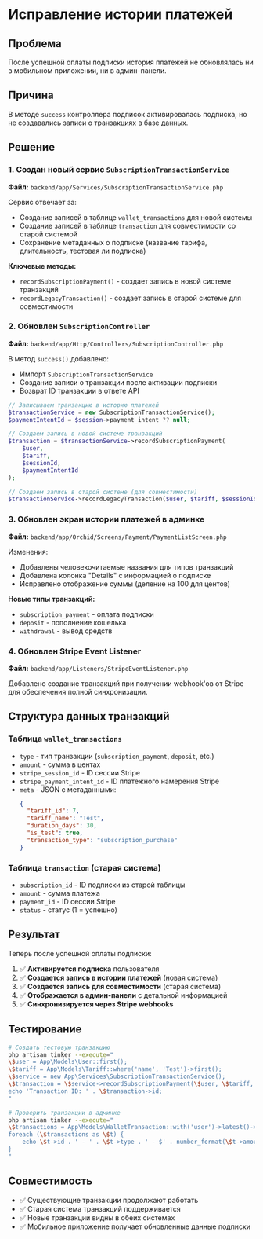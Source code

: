 # Исправление истории платежей

## Проблема
После успешной оплаты подписки история платежей не обновлялась ни в мобильном приложении, ни в админ-панели.

## Причина
В методе `success` контроллера подписок активировалась подписка, но не создавались записи о транзакциях в базе данных.

## Решение

### 1. Создан новый сервис `SubscriptionTransactionService`

**Файл:** `backend/app/Services/SubscriptionTransactionService.php`

Сервис отвечает за:
- Создание записей в таблице `wallet_transactions` для новой системы
- Создание записей в таблице `transaction` для совместимости со старой системой
- Сохранение метаданных о подписке (название тарифа, длительность, тестовая ли подписка)

**Ключевые методы:**
- `recordSubscriptionPayment()` - создает запись в новой системе транзакций
- `recordLegacyTransaction()` - создает запись в старой системе для совместимости

### 2. Обновлен `SubscriptionController`

**Файл:** `backend/app/Http/Controllers/SubscriptionController.php`

В метод `success()` добавлено:
- Импорт `SubscriptionTransactionService`
- Создание записи о транзакции после активации подписки
- Возврат ID транзакции в ответе API

```php
// Записываем транзакцию в историю платежей
$transactionService = new SubscriptionTransactionService();
$paymentIntentId = $session->payment_intent ?? null;

// Создаем запись в новой системе транзакций
$transaction = $transactionService->recordSubscriptionPayment(
    $user, 
    $tariff, 
    $sessionId, 
    $paymentIntentId
);

// Создаем запись в старой системе (для совместимости)
$transactionService->recordLegacyTransaction($user, $tariff, $sessionId);
```

### 3. Обновлен экран истории платежей в админке

**Файл:** `backend/app/Orchid/Screens/Payment/PaymentListScreen.php`

Изменения:
- Добавлены человекочитаемые названия для типов транзакций
- Добавлена колонка "Details" с информацией о подписке
- Исправлено отображение суммы (деление на 100 для центов)

**Новые типы транзакций:**
- `subscription_payment` - оплата подписки
- `deposit` - пополнение кошелька
- `withdrawal` - вывод средств

### 4. Обновлен Stripe Event Listener

**Файл:** `backend/app/Listeners/StripeEventListener.php`

Добавлено создание транзакций при получении webhook'ов от Stripe для обеспечения полной синхронизации.

## Структура данных транзакций

### Таблица `wallet_transactions`
- `type` - тип транзакции (`subscription_payment`, `deposit`, etc.)
- `amount` - сумма в центах
- `stripe_session_id` - ID сессии Stripe
- `stripe_payment_intent_id` - ID платежного намерения Stripe
- `meta` - JSON с метаданными:
  ```json
  {
    "tariff_id": 7,
    "tariff_name": "Test",
    "duration_days": 30,
    "is_test": true,
    "transaction_type": "subscription_purchase"
  }
  ```

### Таблица `transaction` (старая система)
- `subscription_id` - ID подписки из старой таблицы
- `amount` - сумма платежа
- `payment_id` - ID сессии Stripe
- `status` - статус (1 = успешно)

## Результат

Теперь после успешной оплаты подписки:

1. ✅ **Активируется подписка** пользователя
2. ✅ **Создается запись в истории платежей** (новая система)
3. ✅ **Создается запись для совместимости** (старая система)
4. ✅ **Отображается в админ-панели** с детальной информацией
5. ✅ **Синхронизируется через Stripe webhooks**

## Тестирование

```bash
# Создать тестовую транзакцию
php artisan tinker --execute="
\$user = App\Models\User::first();
\$tariff = App\Models\Tariff::where('name', 'Test')->first();
\$service = new App\Services\SubscriptionTransactionService();
\$transaction = \$service->recordSubscriptionPayment(\$user, \$tariff, 'test_session_123');
echo 'Transaction ID: ' . \$transaction->id;
"

# Проверить транзакции в админке
php artisan tinker --execute="
\$transactions = App\Models\WalletTransaction::with('user')->latest()->limit(5)->get();
foreach (\$transactions as \$t) {
    echo \$t->id . ' - ' . \$t->type . ' - $' . number_format(\$t->amount/100, 2) . PHP_EOL;
}
"
```

## Совместимость

- ✅ Существующие транзакции продолжают работать
- ✅ Старая система транзакций поддерживается
- ✅ Новые транзакции видны в обеих системах
- ✅ Мобильное приложение получает обновленные данные подписки
